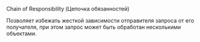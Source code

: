 Chain of Responsibility (Цепочка обязанностей)

Позволяет избежать жесткой зависимости отправителя запроса от его получателя,
при этом запрос может быть обработан несколькими объектами.
